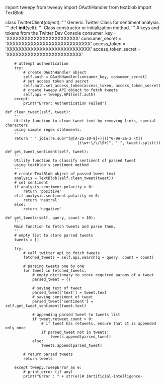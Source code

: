 import tweepy
from tweepy import OAuthHandler
from textblob import TextBlob
 
class TwitterClient(object):
    '''
    Generic Twitter Class for sentiment analysis.
    '''
    def __init__(self):
        '''
        Class constructor or initialization method.
        '''
        # keys and tokens from the Twitter Dev Console
        consumer_key = 'XXXXXXXXXXXXXXXXXXXXXXXX'
        consumer_secret = 'XXXXXXXXXXXXXXXXXXXXXXXXXXXX'
        access_token = 'XXXXXXXXXXXXXXXXXXXXXXXXXXXX'
        access_token_secret = 'XXXXXXXXXXXXXXXXXXXXXXXXX'
 
        # attempt authentication
        try:
            # create OAuthHandler object
            self.auth = OAuthHandler(consumer_key, consumer_secret)
            # set access token and secret
            self.auth.set_access_token(access_token, access_token_secret)
            # create tweepy API object to fetch tweets
            self.api = tweepy.API(self.auth)
        except:
            print("Error: Authentication Failed")
 
    def clean_tweet(self, tweet):
        '''
        Utility function to clean tweet text by removing links, special characters
        using simple regex statements.
        '''
        return ' '.join(re.sub("(@[A-Za-z0-9]+)|([^0-9A-Za-z \t])
                                    |(\w+:\/\/\S+)", " ", tweet).split())
 
    def get_tweet_sentiment(self, tweet):
        '''
        Utility function to classify sentiment of passed tweet
        using textblob's sentiment method
        '''
        # create TextBlob object of passed tweet text
        analysis = TextBlob(self.clean_tweet(tweet))
        # set sentiment
        if analysis.sentiment.polarity > 0:
            return 'positive'
        elif analysis.sentiment.polarity == 0:
            return 'neutral'
        else:
            return 'negative'
 
    def get_tweets(self, query, count = 10):
        '''
        Main function to fetch tweets and parse them.
        '''
        # empty list to store parsed tweets
        tweets = []
 
        try:
            # call twitter api to fetch tweets
            fetched_tweets = self.api.search(q = query, count = count)
 
            # parsing tweets one by one
            for tweet in fetched_tweets:
                # empty dictionary to store required params of a tweet
                parsed_tweet = {}
 
                # saving text of tweet
                parsed_tweet['text'] = tweet.text
                # saving sentiment of tweet
                parsed_tweet['sentiment'] = self.get_tweet_sentiment(tweet.text)
 
                # appending parsed tweet to tweets list
                if tweet.retweet_count > 0:
                    # if tweet has retweets, ensure that it is appended only once
                    if parsed_tweet not in tweets:
                        tweets.append(parsed_tweet)
                else:
                    tweets.append(parsed_tweet)
 
            # return parsed tweets
            return tweets
 
        except tweepy.TweepError as e:
            # print error (if any)
            print("Error : " + str(e))# 1Artificial-intelligence-
